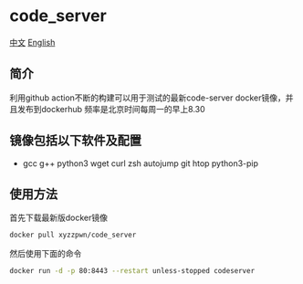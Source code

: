 # code_server
[中文](./README_zh_CN.md)  [English](./README.md)
## 简介
利用github action不断的构建可以用于测试的最新code-server docker镜像，并且发布到dockerhub
频率是北京时间每周一的早上8.30

## 镜像包括以下软件及配置
- gcc g++ python3 wget curl zsh autojump git htop python3-pip



## 使用方法
首先下载最新版docker镜像
```bash
docker pull xyzzpwn/code_server
```

然后使用下面的命令
```bash
docker run -d -p 80:8443 --restart unless-stopped codeserver
```
